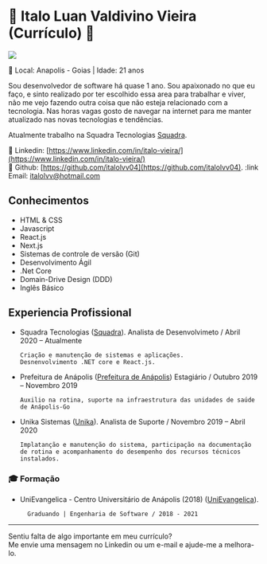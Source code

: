 # :bookmark_tabs: Italo Luan Valdivino Vieira (Currículo) :bookmark_tabs:

<img src="https://secure.gravatar.com/avatar/ee6df04abfde52e1052599a2c3a4887b" />

:city_sunset: Local: Anapolis - Goias | Idade: 21 anos

Sou desenvolvedor de software há quase 1 ano.
Sou apaixonado no que eu faço, e sinto realizado por ter escolhido essa area para trabalhar e viver, não me vejo fazendo outra coisa que não esteja relacionado com a tecnologia. Nas horas vagas gosto de navegar na internet
para me manter atualizado nas novas tecnologias e tendências.

Atualmente trabalho na Squadra Tecnologias [Squadra](https://www.squadra.com.br/ "Link").

:link: Linkedin: [https://www.linkedin.com/in/italo-vieira/](https://www.linkedin.com/in/italo-vieira/)  
:link: Github: [https://github.com/italolvv04](https://github.com/italolvv04).
:link Email: italolvv@hotmail.com

## Conhecimentos

- HTML & CSS
- Javascript
- React.js
- Next.js
- Sistemas de controle de versão (Git)
- Desenvolvimento Ágil
- .Net Core
- Domain-Drive Design (DDD)
- Inglês Básico

## Experiencia Profissional

- Squadra Tecnologias ([Squadra](https://www.squadra.com.br/ "Link")).
  Analista de Desenvolvimeto / Abril 2020 – Atualmente

      Criação e manutenção de sistemas e aplicações.
      Desnenvolvimento .NET core e React.js.

- Prefeitura de Anápolis ([Prefeitura de Anápolis](http://www.anapolis.go.gov.br/portal/ "Link"))
  Estagiário / Outubro 2019 – Novembro 2019

      Auxilio na rotina, suporte na infraestrutura das unidades de saúde de Anápolis-Go

- Unika Sistemas ([Unika](http://www.unikasistemas.com.br/ "Link")).
  Analista de Suporte / Novembro 2019 – Abril 2020

      Implatanção e manutenção do sistema, participação na documentação de rotina e acompanhamento do desempenho dos recursos técnicos instalados.

### :mortar_board: Formação

- UniEvangelica - Centro Universitário de Anápolis (2018) ([UniEvangelica](https://www4.unievangelica.edu.br/ "Link")).

        Graduando | Engenharia de Software / 2018 - 2021

---

Sentiu falta de algo importante em meu currículo?  
Me envie uma mensagem no Linkedin ou um e-mail e ajude-me a melhora-lo.
